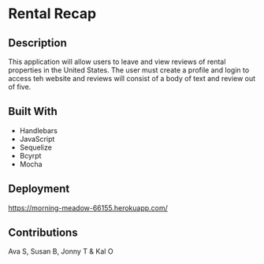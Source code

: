 # Rental Recap


## Description

This application will allow users to leave and view reviews of rental properties in the United States. The user must create a profile and login to access teh website and reviews will consist of a body of text and review out of five.

## Built With
* Handlebars
* JavaScript
* Sequelize
* Bcyrpt
* Mocha

## Deployment
https://morning-meadow-66155.herokuapp.com/

## Contributions
Ava S, Susan B, Jonny T & Kal O
